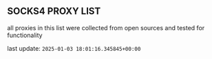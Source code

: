 ## SOCKS4 PROXY LIST

all proxies in this list were collected from open sources and tested for functionality

last update: `2025-01-03 18:01:16.345845+00:00`
